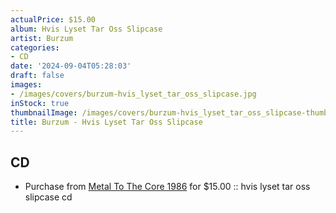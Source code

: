 ```yaml
---
actualPrice: $15.00
album: Hvis Lyset Tar Oss Slipcase
artist: Burzum
categories:
- CD
date: '2024-09-04T05:28:03'
draft: false
images:
- /images/covers/burzum-hvis_lyset_tar_oss_slipcase.jpg
inStock: true
thumbnailImage: /images/covers/burzum-hvis_lyset_tar_oss_slipcase-thumb.jpg
title: Burzum - Hvis Lyset Tar Oss Slipcase
---
```


## CD
* Purchase from [Metal To The Core 1986](https://metaltothecore1986.com/shop/burzum-hvis-lyset-tar-oss-slipcase-cd/) for $15.00 :: hvis lyset tar oss slipcase cd
